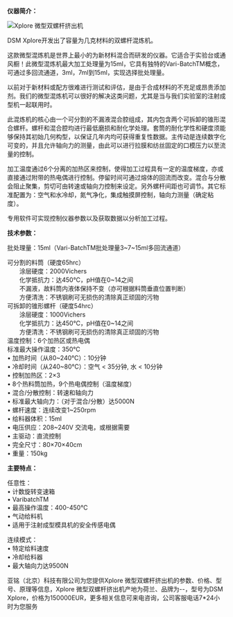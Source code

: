 **仪器简介：**   

![Xplore 微型双螺杆挤出机](https://img1.17img.cn/17img/old/showb/pic/C85604.jpg!w300x300.jpg)

DSM Xplore开发出了容量为几克材料的双螺杆混炼机。

这款微型混炼机是世界上最小的为新材料混合而研发的仪器。它适合于实验台或通风橱！此微型混炼机最大加工处理量为15ml，它具有独特的Vari-BatchTM概念，可通过多回流通道，3ml，7ml到15ml，实现选择批处理量。

以前对于新材料或配方很难进行测试和评估，是由于合成材料的不充足或昂贵添加剂。我们的微型混炼机可以很好的解决这类问题，尤其是当与我们实验室的注射成型机一起联用时。

此混炼机的核心由一个可分割的不漏液混合腔组成，其内包含两个可拆卸的锥形混合螺杆。螺杆和混合腔均进行最低磨损和耐化学处理。套筒的耐化学性和硬度须能够保持其初始几何构型，以保证几年内均可获得重复性数据。主传动是连续数字化可变的，并且允许轴向力的测量，由此可以进行拉膜和纺丝固定的口模压力以至流量的控制。

加工温度通过6个分离的加热区来控制，使得加工过程具有一定的温度梯度，亦或直接通过附带的热电偶进行控制。停留时间可通过熔体的回流而改变。混合与分散会阻止聚集，剪切可由转速或轴向力控制来设定。另外螺杆间距也可调节。其它标准配置为：空气和水冷却，氮气净化，集成触摸屏控制，轴向力测量（确定粘度）。

专用软件可实现控制仪器参数以及获取数据以分析加工过程。

**技术参数：** 

批处理量：15ml（Vari-BatchTM批处理量3~7~15ml多回流通道） 

可分割的料筒（硬度65hrc）  
　　涂层硬度：2000Vichers  
　　化学抵抗力：达450℃，pH值在0~14之间  
　　不漏液，故料筒内液体保持不变（亦可根据料筒垂直位置判断）  
　　方便清洗：不锈钢刷可无损伤的清除真正顽固的污物  
可拆卸的锥形螺杆（硬度54hrc）  
　　涂层硬度：1000Vichers  
　　化学抵抗力：达450℃，pH值在0~14之间  
　　方便清洗：不锈钢刷可无损伤的清除真正顽固的污物  
温度控制：6个加热区或热电偶  
标准最大操作温度：350℃  
• 加热时间（从80~240℃）：10分钟  
• 冷却时间（从240~80℃）：空气 < 35分钟, 水 < 10分钟  
• 控制加热区：2×3  
• 8个热料筒加热，9个热电偶控制（温度梯度）  
• 混合/分散控制：转速和轴向力  
• 标准最大轴向力：（对于混合/分散）达5000N  
• 螺杆速度：连续改变1~250rpm  
• 给料器体积：15ml  
• 电压供应：208~240V 交流电，或根据需要  
• 主驱动：直流控制  
• 完全尺寸：80×70×40cm  
• 重量：150kg

**主要特点：** 

任意性：  
• 计数旋转变速箱  
• VaribatchTM  
• 最高操作温度：400-450℃  
• 气动给料机  
• 适用于注射成型模具机的安全传感电偶

连续模式：  
• 特定给料速度  
• 冷却给料器  
• 最大轴向力达9500N

亚铭（北京）科技有限公司为您提供Xplore 微型双螺杆挤出机的参数、价格、型号、原理等信息，Xplore 微型双螺杆挤出机产地为荷兰、品牌为--，型号为DSM Xplore，价格为150000EUR，更多相关信息可来电咨询，公司客服电话7\*24小时为您服务